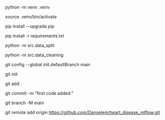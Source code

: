 python -m venv .venv

source .venv/bin/activate

pip install --upgrade pip

pip install -r requirements.txt

python -m src.data_split

python -m src.data_cleaning

git config --global init.defaultBranch main

git init

git add .

git commit -m "first code added."

git branch -M main

git remote add origin https://github.com/Danselem/heart_disease_mlflow.git



